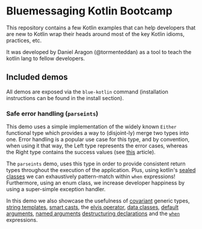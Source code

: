 # Bluemessaging Kotlin Bootcamp

This repository contains a few Kotlin examples that can help developers that are
new to Kotlin wrap their heads around most of the key Kotlin idioms, practices,
etc.

It was developed by Daniel Aragon (@tormenteddan) as a tool to teach the kotlin
lang to fellow developers.

## Included demos

All demos are exposed via the `blue-kotlin` command (installation instructions
can be found in the install section).

### Safe error handling (`parseints`)

This demo uses a simple implementation of the widely known `Either` functional
type which provides a way to (disjoint-ly) merge two types into one. Error
handling is a popular use case for this type, and by convention, when using it
that way, the Left type represents the error cases, whereas the Right type
contains the success values (see
[this](http://bit.ly/bm-kotlin-bootcamp-either-1) article).

The `parseints` demo, uses this type in order to provide consistent return types 
throughout the execution of the application. Plus, using kotlin's
[sealed classes](http://bit.ly/bm-kotlin-bootcamp-sealed-classes) we
can exhaustively pattern-match within `when` expressions! Furthermore, using an
enum class, we increase developer happiness by using a super-simple exception 
handler.

In this demo we also showcase the usefulness of
[covariant](http://bit.ly/bm-kotlin-bootcamp-generics) generic types,
[string templates](http://bit.ly/bm-kotlin-bootcamp-string-templates),
[smart casts](http://bit.ly/bm-kotlin-bootcamp-smart-casts),
the [elvis operator](http://bit.ly/bm-kotlin-bootcamp-elvis-operator),
[data classes](http://bit.ly/bm-kotlin-bootcamp-data-classes),
[default arguments](http://bit.ly/bm-kotlin-bootcamp-default-arguments),
[named arguments](http://bit.ly/bm-kotlin-bootcamp-named-arguments)
[destructuring declarations](http://bit.ly/bm-kotlin-bootcamp-multi-declarations)
and the [`when`](http://bit.ly/bm-kotlin-bootcamp-when-expression) expressions.

